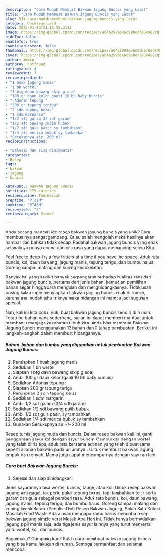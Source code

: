 ```yaml
---
description: "Cara Mudah Membuat Bakwan Jagung Buncis yang Lezat"
title: "Cara Mudah Membuat Bakwan Jagung Buncis yang Lezat"
slug: 519-cara-mudah-membuat-bakwan-jagung-buncis-yang-lezat
category: Uncategorized
date: 2023-01-16T21:18:59.311Z
image: https://img-global.cpcdn.com/recipes/a64b2992ee6c9ebe/680x482cq70/bakwan-jagung-buncis-foto-resep-utama.jpg
hideToc: false
enableToc: true
enableTocContent: false
thumbnail: https://img-global.cpcdn.com/recipes/a64b2992ee6c9ebe/680x482cq70/bakwan-jagung-buncis-foto-resep-utama.jpg
cover: https://img-global.cpcdn.com/recipes/a64b2992ee6c9ebe/680x482cq70/bakwan-jagung-buncis-foto-resep-utama.jpg
author: Admin
authorAv: notfound
ratingvalue: 4
reviewcount: 7
recipeingredient:
- "1 buah jagung manis"
- "1 bh wortel"
- "1 btg daun bawang skip g ada"
- "100 gr daun kelor ganti 10 bh baby buncis"
- " Adonan tepung "
- "200 gr tepung terigu"
- "2 sdm tepung beras"
- "1 sdm margarin"
- "1/2 sdt garam 34 sdt garam"
- "1/2 sdt bawang putih bubuk"
- "1/2 sdt gula pasir sy tambahkan"
- "1/4 sdt merica bubuk sy tambahkan"
- "Secukupnya air  200 ml"
recipeinstructions:

- "Selesai dan siap dinikmati!"
categories:
- Resep
tags:
- bakwan
- jagung
- buncis

katakunci: bakwan jagung buncis 
nutrition: 275 calories
recipecuisine: Indonesian
preptime: "PT21M"
cooktime: "PT43M"
recipeyield: "2"
recipecategory: Dinner

---
```





Anda sedang mencari ide resep bakwan jagung buncis yang unik? Cara membuatnya sangat gampang. Kalau salah mengolah maka hasilnya akan hambar dan bahkan tidak sedap. Padahal bakwan jagung buncis yang enak selayaknya punya aroma dan cita rasa yang dapat memancing selera Kita.





Feel free to deep-fry a few fritters at a time if you have the space. Aduk rata buncis, kol, daun bawang, jagung manis, tepung terigu, dan bumbu halus. Goreng sampai matang dan kuning kecokelatan.

Banyak hal yang sedikit banyak berpengaruh terhadap kualitas rasa dari bakwan jagung buncis, pertama dari jenis bahan, kemudian pemilihan bahan segar hingga cara mengolah dan menghidangkannya. Tidak usah pusing kalau ingin menyiapkan bakwan jagung buncis enak di rumah, karena asal sudah tahu triknya maka hidangan ini mampu jadi suguhan spesial.






Nah, kali ini kita coba, yuk, buat bakwan jagung buncis sendiri di rumah. Tetap berbahan yang sederhana, sajian ini dapat memberi manfaat untuk membantu menjaga kesehatan tubuh kita. Anda bisa membuat Bakwan Jagung Buncis menggunakan 13 bahan dan 0 tahap pembuatan. Berikut ini langkah-langkah dalam membuat hidangannya.

<!--inarticleads1-->

##### Bahan-bahan dan bumbu yang digunakan untuk pembuatan Bakwan Jagung Buncis:

1. Persiapkan 1 buah jagung manis
1. Sediakan 1 bh wortel
1. Siapkan 1 btg daun bawang (skip g ada)
1. Ambil 100 gr daun kelor (ganti 10 bh baby buncis)
1. Sediakan  Adonan tepung :
1. Siapkan 200 gr tepung terigu
1. Persiapkan 2 sdm tepung beras
1. Sediakan 1 sdm margarin
1. Ambil 1/2 sdt garam (3/4 sdt garam)
1. Sediakan 1/2 sdt bawang putih bubuk
1. Ambil 1/2 sdt gula pasir, sy tambahkan
1. Sediakan 1/4 sdt merica bubuk sy tambahkan
1. Gunakan Secukupnya air +/- 200 ml


Resep tumis jagung muda dan buncis. Dalam resep bakwan kali ini, ganti penggunaan sayur kol dengan sayur buncis. Campurkan dengan wortel yang telah diiris tips, aduk rata bersama adonan yang telah dibuat sama seperti adonan bakwan pada umumnya.. Untuk membuat bakwan jagung empuk dan renyah, Mama juga dapat mencampurnya dengan sayuran lain. 

<!--inarticleads2-->

##### Cara buat Bakwan Jagung Buncis:


1. Selesai dan siap dihidangkan!

Jenis sayurannya bisa wortel, buncis, tauge, atau kol. Untuk resep bakwan jagung anti gagal, tak perlu pakai tepung beras, tapi tambahkan telur serta garam dan gula sebagai pemberi rasa. Aduk rata buncis, kol, daun bawang, jagung manis, tepung terigu, dan bumbu halus. Goreng sampai matang dan kuning kecokelatan. (Penulis: Dwi) Resep Bakwan Jagung, Salah Satu Solusi Masalah Food Waste Ada alasan mengapa kamu harus mencoba resep bakwan jagung simple versi Masak Apa Hari Ini. Tidak hanya bermodalkan jagung pipil manis saja, ada tiga jenis sayur lainnya yang turut menyertai yaitu wortel, kol, dan buncis. 

Bagaimana? Gampang kan? Itulah cara membuat bakwan jagung buncis yang bisa kamu lakukan di rumah. Semoga bermanfaat dan selamat mencoba!
